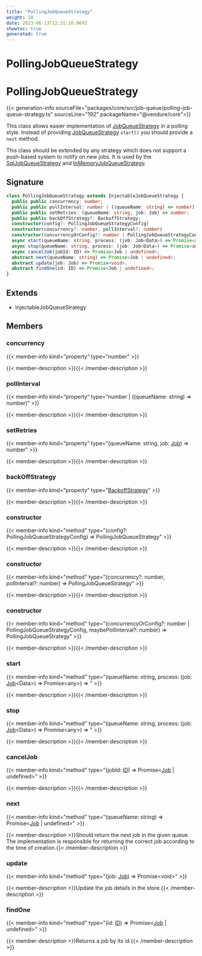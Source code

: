 ```yaml
---
title: "PollingJobQueueStrategy"
weight: 10
date: 2023-06-13T12:31:10.069Z
showtoc: true
generated: true
---
```

<!-- This file was generated from the Vendure source. Do not modify. Instead, re-run the "docs:build" script -->

# PollingJobQueueStrategy
<div class="symbol">


# PollingJobQueueStrategy

{{< generation-info sourceFile="packages/core/src/job-queue/polling-job-queue-strategy.ts" sourceLine="192" packageName="@vendure/core">}}

This class allows easier implementation of <a href='/typescript-api/job-queue/job-queue-strategy#jobqueuestrategy'>JobQueueStrategy</a> in a polling style.
Instead of providing <a href='/typescript-api/job-queue/job-queue-strategy#jobqueuestrategy'>JobQueueStrategy</a> `start()` you should provide a `next` method.

This class should be extended by any strategy which does not support a push-based system
to notify on new jobs. It is used by the <a href='/typescript-api/job-queue/sql-job-queue-strategy#sqljobqueuestrategy'>SqlJobQueueStrategy</a> and <a href='/typescript-api/job-queue/in-memory-job-queue-strategy#inmemoryjobqueuestrategy'>InMemoryJobQueueStrategy</a>.

## Signature

```TypeScript
class PollingJobQueueStrategy extends InjectableJobQueueStrategy {
  public public concurrency: number;
  public public pollInterval: number | ((queueName: string) => number);
  public public setRetries: (queueName: string, job: Job) => number;
  public public backOffStrategy?: BackoffStrategy;
  constructor(config?: PollingJobQueueStrategyConfig)
  constructor(concurrency?: number, pollInterval?: number)
  constructor(concurrencyOrConfig?: number | PollingJobQueueStrategyConfig, maybePollInterval?: number)
  async start(queueName: string, process: (job: Job<Data>) => Promise<any>) => ;
  async stop(queueName: string, process: (job: Job<Data>) => Promise<any>) => ;
  async cancelJob(jobId: ID) => Promise<Job | undefined>;
  abstract next(queueName: string) => Promise<Job | undefined>;
  abstract update(job: Job) => Promise<void>;
  abstract findOne(id: ID) => Promise<Job | undefined>;
}
```
## Extends

 * InjectableJobQueueStrategy


## Members

### concurrency

{{< member-info kind="property" type="number"  >}}

{{< member-description >}}{{< /member-description >}}

### pollInterval

{{< member-info kind="property" type="number | ((queueName: string) =&#62; number)"  >}}

{{< member-description >}}{{< /member-description >}}

### setRetries

{{< member-info kind="property" type="(queueName: string, job: <a href='/typescript-api/job-queue/job#job'>Job</a>) =&#62; number"  >}}

{{< member-description >}}{{< /member-description >}}

### backOffStrategy

{{< member-info kind="property" type="<a href='/typescript-api/job-queue/types#backoffstrategy'>BackoffStrategy</a>"  >}}

{{< member-description >}}{{< /member-description >}}

### constructor

{{< member-info kind="method" type="(config?: PollingJobQueueStrategyConfig) => PollingJobQueueStrategy"  >}}

{{< member-description >}}{{< /member-description >}}

### constructor

{{< member-info kind="method" type="(concurrency?: number, pollInterval?: number) => PollingJobQueueStrategy"  >}}

{{< member-description >}}{{< /member-description >}}

### constructor

{{< member-info kind="method" type="(concurrencyOrConfig?: number | PollingJobQueueStrategyConfig, maybePollInterval?: number) => PollingJobQueueStrategy"  >}}

{{< member-description >}}{{< /member-description >}}

### start

{{< member-info kind="method" type="(queueName: string, process: (job: <a href='/typescript-api/job-queue/job#job'>Job</a>&#60;Data&#62;) =&#62; Promise&#60;any&#62;) => "  >}}

{{< member-description >}}{{< /member-description >}}

### stop

{{< member-info kind="method" type="(queueName: string, process: (job: <a href='/typescript-api/job-queue/job#job'>Job</a>&#60;Data&#62;) =&#62; Promise&#60;any&#62;) => "  >}}

{{< member-description >}}{{< /member-description >}}

### cancelJob

{{< member-info kind="method" type="(jobId: <a href='/typescript-api/common/id#id'>ID</a>) => Promise&#60;<a href='/typescript-api/job-queue/job#job'>Job</a> | undefined&#62;"  >}}

{{< member-description >}}{{< /member-description >}}

### next

{{< member-info kind="method" type="(queueName: string) => Promise&#60;<a href='/typescript-api/job-queue/job#job'>Job</a> | undefined&#62;"  >}}

{{< member-description >}}Should return the next job in the given queue. The implementation is
responsible for returning the correct job according to the time of
creation.{{< /member-description >}}

### update

{{< member-info kind="method" type="(job: <a href='/typescript-api/job-queue/job#job'>Job</a>) => Promise&#60;void&#62;"  >}}

{{< member-description >}}Update the job details in the store.{{< /member-description >}}

### findOne

{{< member-info kind="method" type="(id: <a href='/typescript-api/common/id#id'>ID</a>) => Promise&#60;<a href='/typescript-api/job-queue/job#job'>Job</a> | undefined&#62;"  >}}

{{< member-description >}}Returns a job by its id.{{< /member-description >}}


</div>
